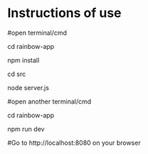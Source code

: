 # Instructions of use

#open terminal/cmd

cd rainbow-app

npm install

cd src

node server.js

#open another terminal/cmd

cd rainbow-app

npm run dev

#Go to http://localhost:8080 on your browser
